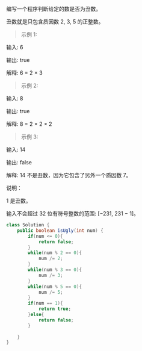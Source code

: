 编写一个程序判断给定的数是否为丑数。

丑数就是只包含质因数 2, 3, 5 的正整数。

>示例 1:

输入: 6

输出: true

解释: 6 = 2 × 3

>示例 2:

输入: 8

输出: true

解释: 8 = 2 × 2 × 2

>示例 3:

输入: 14

输出: false 

解释: 14 不是丑数，因为它包含了另外一个质因数 7。

说明：

1 是丑数。

输入不会超过 32 位有符号整数的范围: [−231,  231 − 1]。


```java
class Solution {
    public boolean isUgly(int num) {
        if(num <= 0){
            return false;
        }
        while(num % 2 == 0){
            num /= 2;
        }
        while(num % 3 == 0){
            num /= 3;
        }
        while(num % 5 == 0){
            num /= 5;
        }
        if(num == 1){
            return true;
        }else{
            return false;    
        }
       
    }
}
```
